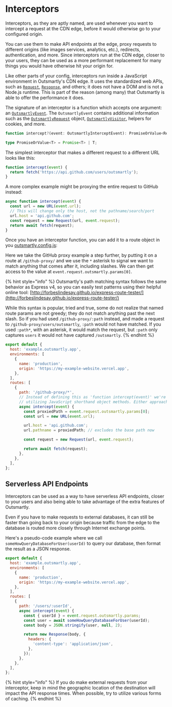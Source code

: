 # Interceptors

Interceptors, as they are aptly named, are used whenever you want to intercept a request at the CDN edge, before it would otherwise go to your configured origin.

You can use them to make API endpoints at the edge, proxy requests to different origins (like images services, analytics, etc.), redirects, authentication, and more. Since interceptors run at the CDN edge, closer to your users, they can be used as a more performant replacement for many things you would have otherwise hit your origin for.

Like other parts of your config, interceptors run inside a JavaScript environment in Outsmartly's CDN edge. It uses the standardized web APIs, such as [`Request`](https://developer.mozilla.org/en-US/docs/Web/API/Request), [`Response`](https://developer.mozilla.org/en-US/docs/Web/API/Response), and others; it does not have a DOM and is not a Node.js runtime. This is part of the reason (among many) that Outsmartly is able to offer the performance it does.

The signature of an interceptor is a function which accepts one argument: an [`OutsmartlyEvent`](reference-guide/outsmartlyevent.md). The `OutsmartlyEvent` contains additional information such as the [`OutsmartlyRequest`](reference-guide/outsmartlyrequest.md) object, [`OutsmartlyVisitor`](reference-guide/outsmartlyvisitor.md), helpers for cookies, and more.

```ts
function intercept?(event: OutsmartlyInterceptEvent): PromiseOrValue<Response>;

type PromiseOrValue<T> = Promise<T> | T;
```

The simplest interceptor that makes a different request to a different URL looks like this:

```js
function intercept(event) {
  return fetch('https://api.github.com/users/outsmartly');
}
```

A more complex example might be proxying the entire request to GitHub instead:

```js
async function intercept(event) {
  const url = new URL(event.url);
  // This will change only the host, not the pathname/search/port
  url.host = 'api.github.com';
  const request = new Request(url, event.request);
  return await fetch(request);
}
```

Once you have an interceptor function, you can add it to a route object in you [outsmartly.config.js](reference-guide/outsmartly.config.js.md):

Here we take the GitHub proxy example a step further, by putting it on a route at `/github-proxy/` and we use the `*` asterisk to signal we want to match anything that comes after it, including slashes. We can then get access to the value at `event.request.outsmartly.params[0]`.

{% hint style="info" %}
Outsmartly's path matching syntax follows the same behavior as Express v4, so you can easily test patterns using their helpful online tool: [http://forbeslindesay.github.io/express-route-tester/](http://forbeslindesay.github.io/express-route-tester/)

While this syntax is popular, tried and true, some do not realize that named route params are not greedy; they do not match anything past the next slash. So if you had used `/github-proxy/:path` instead, and made a request to `/github-proxy/users/outsmartly`, `:path` would not have matched. If you used `:path*`, with an asterisk, it would match the request, but `:path` only captures `users` it would not have captured `/outsmartly`.
{% endhint %}

```js
export default {
  host: 'example.outsmartly.app',
  environments: [
    {
      name: 'production',
      origin: 'https://my-example-website.vercel.app',
    },
  ],
  routes: [
    {
      path: '/github-proxy/*',
      // Instead of defining this as 'function intercept(event)' we're
      // utilizing JavaScript shorthand object methods. Either approach works.
      async intercept(event) {
        const proxiedPath = event.request.outsmartly.params[0];
        const url = new URL(event.url);

        url.host = 'api.github.com';
        url.pathname = proxiedPath; // excludes the base path now

        const request = new Request(url, event.request);

        return await fetch(request);
      },
    },
  ],
};
```

## Serverless API Endpoints

Interceptors can be used as a way to have serverless API endpoints, closer to your users and also being able to take advantage of the extra features of Outsmartly.

Even if you have to make requests to external databases, it can still be faster than going back to your origin because traffic from the edge to the database is routed more closely through Internet exchange points.

Here's a pseudo-code example where we call `someHowQueryDatabaseForUser(userId)` to query our database, then format the result as a JSON response.

```js
export default {
  host: 'example.outsmartly.app',
  environments: [
    {
      name: 'production',
      origin: 'https://my-example-website.vercel.app',
    },
  ],
  routes: [
    {
      path: '/users/:userId',
      async intercept(event) {
        const { userId } = event.request.outsmartly.params;
        const user = await someHowQueryDatabaseForUser(userId);
        const body = JSON.stringify(user, null, 2);

        return new Response(body, {
          headers: {
            'content-type': 'application/json',
          },
        });
      },
    },
  ],
};
```

{% hint style="info" %}
If you do make external requests from your interceptor, keep in mind the geographic location of the destination will impact the API response times. When possible, try to utilize various forms of caching.
{% endhint %}

